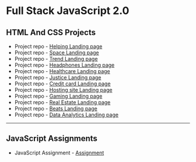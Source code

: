
# Full Stack JavaScript 2.0

## HTML And CSS Projects
- Project repo - [Helping Landing page](HTML_CSS_Projects/01_HTML_CSS_Projects_20th_Nov/Project1)
- Project repo - [Space Landing page](HTML_CSS_Projects/01_HTML_CSS_Projects_20th_Nov/Project2)
- Project repo - [Trend Landing page](HTML_CSS_Projects/01_HTML_CSS_Projects_20th_Nov/Project3)
- Project repo - [Headphones Landing page](HTML_CSS_Projects/02_HTML_CSS_Projects_26th_Nov/Project1)
- Project repo - [Healthcare Landing page](HTML_CSS_Projects/02_HTML_CSS_Projects_26th_Nov/Project2)
- Project repo - [Justice Landing page](HTML_CSS_Projects/02_HTML_CSS_Projects_26th_Nov/Project3)
- Project repo - [Credit card Landing page](HTML_CSS_Projects/03_HTML_CSS_Projects_12th_Dec/01_Project-Credit_card_landing_page)
- Project repo - [Hosting site Landing page](HTML_CSS_Projects/03_HTML_CSS_Projects_12th_Dec/02_Project-Hosting_Site_Landing_page)
- Project repo - [Gaming Landing page](HTML_CSS_Projects/03_HTML_CSS_Projects_12th_Dec/03_Project-Gaming_Landing_page)
- Project repo - [Real Estate Landing page](HTML_CSS_Projects/03_HTML_CSS_Projects_12th_Dec/04_Project-Real_Estate_Landing_page)
- Project repo - [Beats Landing page](HTML_CSS_Projects/03_HTML_CSS_Projects_12th_Dec/05_Project-Beats_Landing_page)
- Project repo - [Data Analytics Landing page](HTML_CSS_Projects/03_HTML_CSS_Projects_12th_Dec/06_Project-Data_Analytics_Landing_Page)

<hr>

## JavaScript Assignments
- JavaScript Assignment - [Assignment](JavaScript_Assignment)